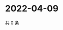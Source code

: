 # 2022-04-09

共 0 条

<!-- BEGIN WEIBO -->
<!-- 最后更新时间 Sat Apr 09 2022 03:00:51 GMT+0800 (China Standard Time) -->

<!-- END WEIBO -->
